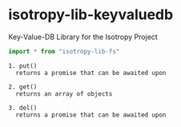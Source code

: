 # isotropy-lib-keyvaluedb
Key-Value-DB Library for the Isotropy Project


```javascript
import * from "isotropy-lib-fs"
```


```
1. put()
  returns a promise that can be awaited upon
```
```
2. get()
  returns an array of objects
```
```
3. del()
  returns a promise that can be awaited upon
```
